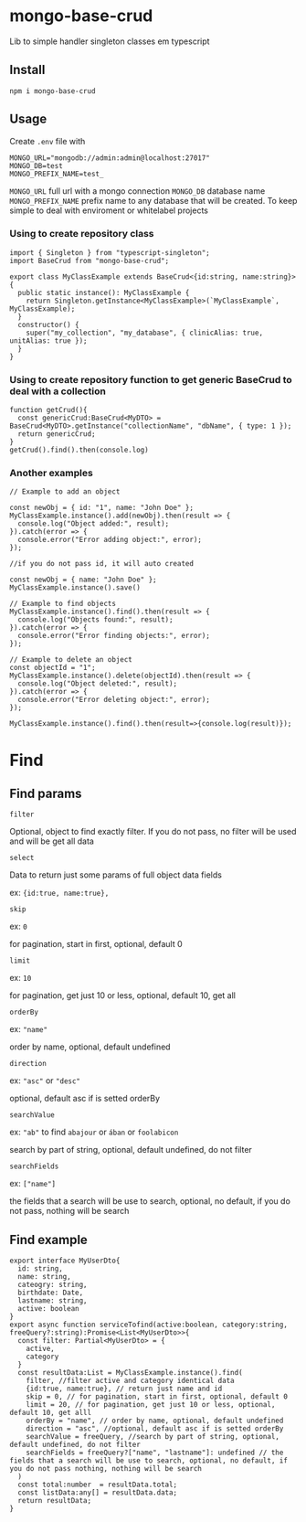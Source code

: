 # mongo-base-crud

Lib to simple handler singleton classes em typescript

## Install

```
npm i mongo-base-crud
```

## Usage

Create `.env` file with

```
MONGO_URL="mongodb://admin:admin@localhost:27017"
MONGO_DB=test
MONGO_PREFIX_NAME=test_
```

`MONGO_URL` full url with a mongo connection
`MONGO_DB` database name
`MONGO_PREFIX_NAME` prefix name to any database that will be created. To keep simple to deal with enviroment or whitelabel projects

### Using to create repository class

```
import { Singleton } from "typescript-singleton";
import BaseCrud from "mongo-base-crud";

export class MyClassExample extends BaseCrud<{id:string, name:string}> {
  public static instance(): MyClassExample {
    return Singleton.getInstance<MyClassExample>(`MyClassExample`, MyClassExample);
  }
  constructor() {
    super("my_collection", "my_database", { clinicAlias: true, unitAlias: true });
  }
}
```

### Using to create repository function to get generic BaseCrud to deal with a collection

```
function getCrud(){
  const genericCrud:BaseCrud<MyDTO> = BaseCrud<MyDTO>.getInstance("collectionName", "dbName", { type: 1 });
  return genericCrud;
}
getCrud().find().then(console.log)

```

### Another examples

```
// Example to add an object

const newObj = { id: "1", name: "John Doe" };
MyClassExample.instance().add(newObj).then(result => {
  console.log("Object added:", result);
}).catch(error => {
  console.error("Error adding object:", error);
});

//if you do not pass id, it will auto created

const newObj = { name: "John Doe" };
MyClassExample.instance().save()

// Example to find objects
MyClassExample.instance().find().then(result => {
  console.log("Objects found:", result);
}).catch(error => {
  console.error("Error finding objects:", error);
});

// Example to delete an object
const objectId = "1";
MyClassExample.instance().delete(objectId).then(result => {
  console.log("Object deleted:", result);
}).catch(error => {
  console.error("Error deleting object:", error);
});

MyClassExample.instance().find().then(result=>{console.log(result)});

```

# Find

## Find params

`filter`

Optional, object to find exactly filter.
If you do not pass, no filter will be used and will be get all data

`select`

Data to return just some params of full object data fields

ex: `{id:true, name:true}, `

`skip`

ex: `0`

for pagination, start in first, optional, default 0

`limit`

ex: `10`

for pagination, get just 10 or less, optional, default 10, get all

`orderBy`

ex: `"name"`

order by name, optional, default undefined

`direction`

ex: `"asc"` or `"desc"`

optional, default asc if is setted orderBy

`searchValue`

ex: `"ab"` to find `abajour` or `ában` or `foolabicon`

search by part of string, optional, default undefined, do not filter

`searchFields`

ex: `["name"]`

the fields that a search will be use to search, optional, no default, if you do not pass, nothing will be search

## Find example

```
export interface MyUserDto{
  id: string,
  name: string,
  cateogry: string,
  birthdate: Date,
  lastname: string,
  active: boolean
}
export async function serviceTofind(active:boolean, category:string, freeQuery?:string):Promise<List<MyUserDto>>{
  const filter: Partial<MyUserDto> = {
    active,
    category
  }
  const resultData:List = MyClassExample.instance().find(
    filter, //filter active and category identical data
    {id:true, name:true}, // return just name and id
    skip = 0, // for pagination, start in first, optional, default 0
    limit = 20, // for pagination, get just 10 or less, optional, default 10, get alll
    orderBy = "name", // order by name, optional, default undefined
    direction = "asc", //optional, default asc if is setted orderBy
    searchValue = freeQuery, //search by part of string, optional, default undefined, do not filter
    searchFields = freeQuery?["name", "lastname"]: undefined // the fields that a search will be use to search, optional, no default, if you do not pass nothing, nothing will be search
  )
  const total:number  = resultData.total;
  const listData:any[] = resultData.data;
  return resultData;
}
```
